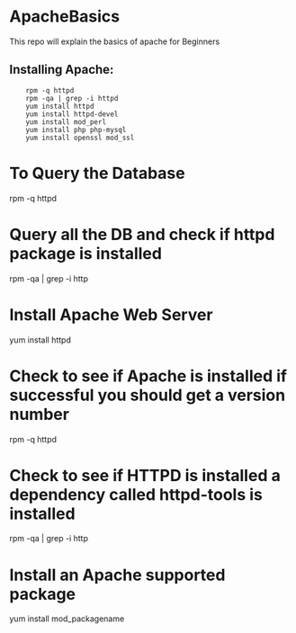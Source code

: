 # ApacheBasics
This repo will explain the basics of apache for Beginners
 	
## Installing Apache:
	
		rpm -q httpd
		rpm -qa | grep -i httpd
		yum install httpd
		yum install httpd-devel
		yum install mod_perl
		yum install php php-mysql
		yum install openssl mod_ssl

# To Query the Database
rpm -q httpd

# Query all the DB and check if httpd package is installed
rpm -qa | grep -i http

# Install Apache Web Server
yum install httpd 

# Check to see if Apache is installed if successful you should get a version number
rpm -q httpd

# Check to see if HTTPD is installed a dependency called httpd-tools is installed
rpm -qa | grep -i http

# Install an Apache supported package
yum install mod_packagename
